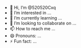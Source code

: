 - 👋 Hi, I’m @520520Cxq
- 👀 I’m interested in ...
- 🌱 I’m currently learning ...
- 💞️ I’m looking to collaborate on ...
- 📫 How to reach me ...
- 😄 Pronouns: ...
- ⚡ Fun fact: ...

<!---
520520Cxq/520520Cxq is a ✨ special ✨ repository because its `README.md` (this file) appears on your GitHub profile.
You can click the Preview link to take a look at your changes.
--->
